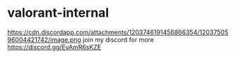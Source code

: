 # valorant-internal
https://cdn.discordapp.com/attachments/1203746191456866354/1203750596004421742/image.png
join my discord for more https://discord.gg/EvAmR6sKZE
